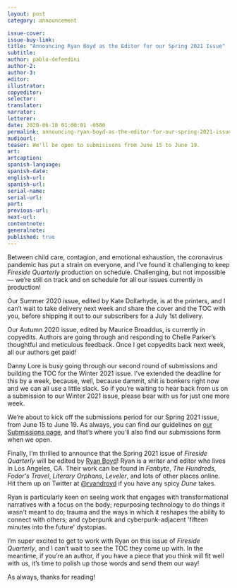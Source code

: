 ```yaml
---
layout: post
category: announcement

issue-cover:
issue-buy-link:
title: "Announcing Ryan Boyd as the Editor for our Spring 2021 Issue"
subtitle:
author: pablo-defendini
author-2:
author-3:
editor:
illustrator:
copyeditor:
selector:
translator:
narrator:
letterer:
date: 2020-06-10 01:00:01 -0500
permalink: announcing-ryan-boyd-as-the-editor-for-our-spring-2021-issue
audiourl:
teaser: We'll be open to submisisons from June 15 to June 19.
art:
artcaption:
spanish-language:
spanish-date:
english-url:
spanish-url:
serial-name:
serial-url:
part:
previous-url:
next-url:
contentnote:
generalnote:
published: true
---
```


Between child care, contagion, and emotional exhaustion, the coronavirus pandemic has put a strain on everyone, and I’ve found it challenging to keep _Fireside Quarterly_ production on schedule. Challenging, but not impossible — we’re still on track and on schedule for all our issues currently in production!

Our Summer 2020 issue, edited by Kate Dollarhyde, is at the printers, and I can’t wait to take delivery next week and share the cover and the TOC with you, before shipping it out to our subscribers for a July 1st delivery.

Our Autumn 2020 issue, edited by Maurice Broaddus, is currently in copyedits. Authors are going through and responding to Chelle Parker’s thoughtful and meticulous feedback. Once I get copyedits back next week, all our authors get paid!

Danny Lore is busy going through our second round of submissions and building the TOC for the Winter 2021 issue. I’ve extended the deadline for this by a week, because, well, because dammit, shit is bonkers right now and we can all use a little slack. So if you’re waiting to hear back from us on a submission to our Winter 2021 issue, please bear with us for just one more week.

We’re about to kick off the submissions period for our Spring 2021 issue, from June 15 to June 19. As always, you can find our guidelines on [our Submissions page](https://firesidefiction.com/submissions), and that’s where you’ll also find our submissions form when we open.

Finally, I’m thrilled to announce that the Spring 2021 issue of _Fireside Quarterly_ will be edited by [Ryan Boyd](https://yarnbody.net/)! Ryan is a writer and editor who lives in Los Angeles, CA. Their work can be found in _Fanbyte_, _The Hundreds_, _Fodor's Travel_, _Literary Orphans_, _Leveler_, and lots of other places online. Hit them up on Twitter at [@ryandroyd](http://twitter.com/ryandroyd) if you have any spicy _Dune_ takes.

Ryan is particularly keen on seeing work that engages with transformational narratives with a focus on the body; repurposing technology to do things it wasn't meant to do; trauma and the ways in which it reshapes the ability to connect with others; and cyberpunk and cyberpunk-adjacent 'fifteen minutes into the future' dystopias.

I’m super excited to get to work with Ryan on this issue of _Fireside Quarterly_, and I can’t wait to see the TOC they come up with. In the meantime, if you’re an author, if you have a piece that you think will fit well with us, it’s time to polish up those words and send them our way!

As always, thanks for reading!
